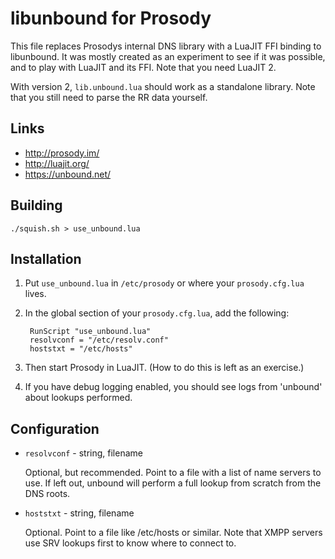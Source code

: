 libunbound for Prosody
======================

This file replaces Prosodys internal DNS library with a LuaJIT FFI binding to
libunbound.  It was mostly created as an experiment to see if it was possible,
and to play with LuaJIT and its FFI.  Note that you need LuaJIT 2.

With version 2, `lib.unbound.lua` should work as a standalone library.  Note that
you still need to parse the RR data yourself.

Links
-----

* <http://prosody.im/>
* <http://luajit.org/>
* <https://unbound.net/>

Building
--------

`./squish.sh > use_unbound.lua`

Installation
------------

1. Put `use_unbound.lua` in `/etc/prosody` or where your `prosody.cfg.lua` lives.
2. In the global section of your `prosody.cfg.lua`, add the following:

		RunScript "use_unbound.lua"
		resolvconf = "/etc/resolv.conf"
		hoststxt = "/etc/hosts"

3. Then start Prosody in LuaJIT. (How to do this is left as an exercise.)
4. If you have debug logging enabled, you should see logs from 'unbound' about
	lookups performed.

Configuration
-------------

* `resolvconf` - string, filename

	Optional, but recommended. Point to a file with a list of name servers to use.
	If left out, unbound will perform a full lookup from scratch from the DNS roots.

* `hoststxt` - string, filename

	Optional. Point to a file like /etc/hosts or similar. Note that XMPP servers use
	SRV lookups first to know where to connect to.
